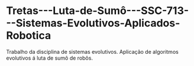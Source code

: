 # Tretas---Luta-de-Sumô---SSC-713---Sistemas-Evolutivos-Aplicados-Robotica
Trabalho da disciplina de sistemas evolutivos. Aplicação de algoritmos evolutivos á luta de sumô de robôs.
